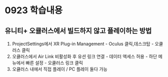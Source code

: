# 0923 학습내용

## 유니티+ 오큘러스에서 빌드하지 않고 플레이하는 방법
1. ProjectSettings에서 XR Plug-in Management - Oculus 클릭,데스크탑 - 오큘러스 클릭
2. 오큘러스에서 Air Link 비활성화 후 유션 링크 연결 - 데이터 액세스 허용 - 하단 메뉴에서 빠른 설정 - 오큘러스 링크 클릭
3. 오큘러스 내에서 직접 플레이 / PC 플레이 둘다 가능
 
